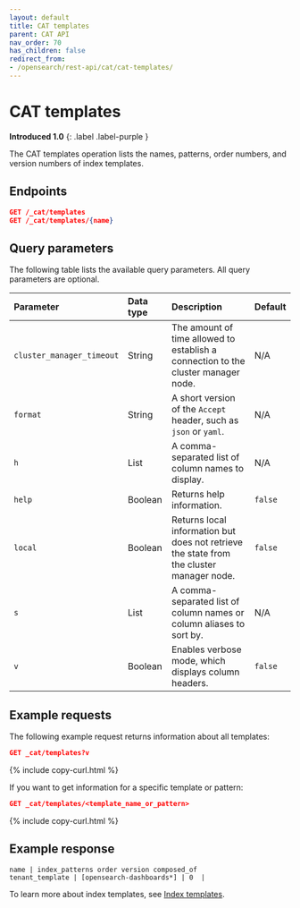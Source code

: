 ```yaml
---
layout: default
title: CAT templates
parent: CAT API
nav_order: 70
has_children: false
redirect_from:
- /opensearch/rest-api/cat/cat-templates/
---
```


# CAT templates
**Introduced 1.0**
{: .label .label-purple }

The CAT templates operation lists the names, patterns, order numbers, and version numbers of index templates.


<!-- spec_insert_start
api: cat.templates
component: endpoints
-->

## Endpoints
```json
GET /_cat/templates
GET /_cat/templates/{name}
```

<!-- spec_insert_end -->


<!-- spec_insert_start
api: cat.templates
component: query_parameters
columns: Parameter, Data type, Description, Default
include_deprecated: false
-->

## Query parameters

The following table lists the available query parameters. All query parameters are optional.

| Parameter | Data type | Description | Default |
| :--- | :--- | :--- | :--- |
| `cluster_manager_timeout` | String | The amount of time allowed to establish a connection to the cluster manager node. | N/A |
| `format` | String | A short version of the `Accept` header, such as `json` or `yaml`. | N/A |
| `h` | List | A comma-separated list of column names to display. | N/A |
| `help` | Boolean | Returns help information. | `false` |
| `local` | Boolean | Returns local information but does not retrieve the state from the cluster manager node. | `false` |
| `s` | List | A comma-separated list of column names or column aliases to sort by. | N/A |
| `v` | Boolean | Enables verbose mode, which displays column headers. | `false` |

<!-- spec_insert_end -->

## Example requests

The following example request returns information about all templates:

```json
GET _cat/templates?v
```
{% include copy-curl.html %}

If you want to get information for a specific template or pattern:

```json
GET _cat/templates/<template_name_or_pattern>
```
{% include copy-curl.html %}


## Example response

```
name | index_patterns order version composed_of
tenant_template | [opensearch-dashboards*] | 0  |    
```

To learn more about index templates, see [Index templates]({{site.url}}{{site.baseurl}}/opensearch/index-templates).
